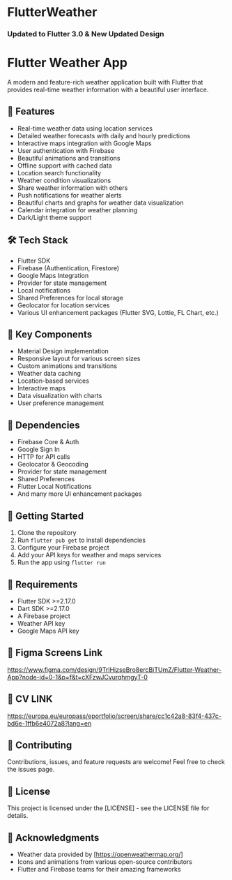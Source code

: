 # FlutterWeather
### Updated to Flutter 3.0 & New Updated Design
# Flutter Weather App

A modern and feature-rich weather application built with Flutter that provides real-time weather information with a beautiful user interface.

## 🌟 Features

- Real-time weather data using location services
- Detailed weather forecasts with daily and hourly predictions
- Interactive maps integration with Google Maps
- User authentication with Firebase
- Beautiful animations and transitions
- Offline support with cached data
- Location search functionality
- Weather condition visualizations
- Share weather information with others
- Push notifications for weather alerts
- Beautiful charts and graphs for weather data visualization
- Calendar integration for weather planning
- Dark/Light theme support

## 🛠️ Tech Stack

- Flutter SDK
- Firebase (Authentication, Firestore)
- Google Maps Integration
- Provider for state management
- Local notifications
- Shared Preferences for local storage
- Geolocator for location services
- Various UI enhancement packages (Flutter SVG, Lottie, FL Chart, etc.)

## 📱 Key Components

- Material Design implementation
- Responsive layout for various screen sizes
- Custom animations and transitions
- Weather data caching
- Location-based services
- Interactive maps
- Data visualization with charts
- User preference management

## 🔧 Dependencies

- Firebase Core & Auth
- Google Sign In
- HTTP for API calls
- Geolocator & Geocoding
- Provider for state management
- Shared Preferences
- Flutter Local Notifications
- And many more UI enhancement packages

## 🚀 Getting Started

1. Clone the repository
2. Run `flutter pub get` to install dependencies
3. Configure your Firebase project
4. Add your API keys for weather and maps services
5. Run the app using `flutter run`

## 📝 Requirements

- Flutter SDK >=2.17.0
- Dart SDK >=2.17.0
- A Firebase project
- Weather API key
- Google Maps API key

## 📸 Figma Screens Link 
https://www.figma.com/design/9TrlHizseBro8ercBjTUmZ/Flutter-Weather-App?node-id=0-1&p=f&t=cXFzwJCvurqhmgyT-0

## 📸 CV LINK 
https://europa.eu/europass/eportfolio/screen/share/cc1c42a8-83f4-437c-bd6e-1ffb6e4072a8?lang=en 


## 🤝 Contributing

Contributions, issues, and feature requests are welcome! Feel free to check the issues page.

## 📄 License

This project is licensed under the [LICENSE] - see the LICENSE file for details.

## 🙏 Acknowledgments

- Weather data provided by [https://openweathermap.org/]
- Icons and animations from various open-source contributors
- Flutter and Firebase teams for their amazing frameworks

